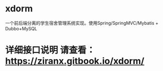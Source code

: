 # xdorm
一个前后端分离的学生宿舍管理系统实现。使用Spring/SpringMVC/Mybatis + Dubbo+MySQL
# 详细接口说明 请查看：https://ziranx.gitbook.io/xdorm/
